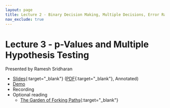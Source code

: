 ```yaml
---
layout: page
title: Lecture 2 - Binary Decision Making, Multiple Decisions, Error Rates, and p-Values
nav_exclude: true
---
```


# Lecture 3 - p-Values and Multiple Hypothesis Testing

Presented by Ramesh Sridharan

- [Slides](https://docs.google.com/presentation/d/1kc8W73ic8tFF970Srl1neBb7Mm8Nsf7RI4O5HArTtWo/edit?usp=sharing){:target="_blank"} ([PDF](https://drive.google.com/file/d/16BCb8x7UTX0BR8Q3DgiCrDd294ITl3Kg/view?usp=sharing){:target="_blank"}, Annotated)
- [Demo](http://data102.datahub.berkeley.edu/hub/user-redirect/git-sync?repo=https://github.com/ds-102/fa23-materials&subPath=lecture/lecture03/p_value_thresholding.ipynb)
- Recording
- Optional reading
    - [The Garden of Forking Paths](http://www.stat.columbia.edu/~gelman/research/unpublished/p_hacking.pdf){:target="_blank"}

